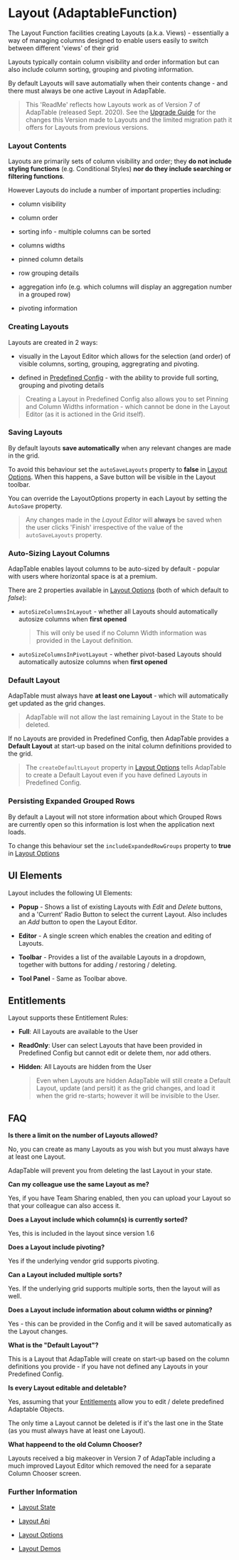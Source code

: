# Layout (AdaptableFunction)

The Layout Function facilities creating Layouts (a.k.a. Views) - essentially a way of managing columns designed to enable users easily to switch between different 'views' of their grid

Layouts typically contain column visibility and order information but can also include column sorting, grouping and pivoting information.

By default Layouts will save automatially when their contents change - and there must always be one active Layout in AdapTable.

> This 'ReadMe' reflects how Layouts work as of Version 7 of AdapTable (released Sept. 2020). See the [Upgrade Guide](../upgrade-guides/upgrade-guide-v7.md) for the changes this Version made to Layouts and the limited migration path it offers for Layouts from previous versions.

### Layout Contents

Layouts are primarily sets of column visibility and order; they **do not include styling functions** (e.g. Conditional Styles) **nor do they include searching or filtering functions**.

However Layouts do include a number of important properties including:

* column visibility

* column order

* sorting info - multiple columns can be sorted

* columns widths

* pinned column details

* row grouping details

* aggregation info (e.g. which columns will display an aggregation number in a grouped row)

* pivoting information

### Creating Layouts

Layouts are created in 2 ways:

* visually in the Layout Editor which allows for the selection (and order) of visible columns, sorting, grouping, aggregrating and pivoting.

* defined in [Predefined Config](https://api.adaptabletools.com/interfaces/_src_predefinedconfig_layoutstate_.layoutstate.html) - with the ability to provide full sorting, grouping and pivoting details

> Creating a Layout in Predefined Config also allows you to set Pinning and Column Widths information - which cannot be done in the Layout Editor (as it is actioned in the Grid itself).

### Saving Layouts

By default layouts **save automatically** when any relevant changes are made in the grid.

To avoid this behaviour set the `autoSaveLayouts` property to **false** in [Layout Options](https://api.adaptabletools.com/interfaces/_src_adaptableoptions_layoutoptions_.layoutoptions.html#autosavelayouts).  When this happens, a Save button will be visible in the Layout toolbar.

You can override the LayoutOptions property in each Layout by setting the `AutoSave` property.

> Any changes made in the _Layout Editor_ will **always** be saved when the user clicks 'Finish' irrespective of the value of the `autoSaveLayouts` property.

### Auto-Sizing Layout Columns

AdapTable enables layout columns to be auto-sized by default - popular with users where horizontal space is at a premium.  

There are 2 properties available in [Layout Options](https://api.adaptabletools.com/interfaces/_src_adaptableoptions_layoutoptions_.layoutoptions.html) (both of which default to *false*):

- `autoSizeColumnsInLayout` - whether all Layouts should automatically autosize columns when **first opened**

  > This will only be used if no Column Width information was provided in the Layout definition.

- `autoSizeColumnsInPivotLayout` - whether pivot-based Layouts should automatically autosize columns when **first opened** 

### Default Layout

AdapTable must always have **at least one Layout** - which will automatically get updated as the grid changes.

> AdapTable will not allow the last remaining Layout in the State to be deleted.

If no Layouts are provided in Predefined Config, then AdapTable provides a **Default Layout** at start-up based on the inital column definitions provided to the grid.  

> The `createDefaultLayout` property in [Layout Options](https://api.adaptabletools.com/interfaces/_src_adaptableoptions_layoutoptions_.layoutoptions.html#createdefaultlayout)
 tells AdapTable to create a Default Layout even if you have defined Layouts in Predefined Config.

### Persisting Expanded Grouped Rows

By default a Layout will not store information about which Grouped Rows are currently open so this information is lost when the application next loads.

To change this behaviour set the `includeExpandedRowGroups` property to **true** in [Layout Options](https://api.adaptabletools.com/interfaces/_src_adaptableoptions_layoutoptions_.layoutoptions.html#includeexpandedrowgroups)

## UI Elements

Layout includes the following UI Elements:

- **Popup** - Shows a list of existing Layouts with *Edit* and *Delete* buttons, and a 'Current' Radio Button to select the current Layout.  Also includes an *Add* button to open the Layout Editor.

- **Editor** - A single screen which enables the creation and editing of Layouts.

- **Toolbar** - Provides a list of the available Layouts in a dropdown, together with buttons for adding / restoring / deleting.

- **Tool Panel** - Same as Toolbar above.

## Entitlements

Layout supports these Entitlement Rules:

- **Full**: All Layouts are available to the User

- **ReadOnly**: User can select Layouts that have been provided in Predefined Config but cannot edit or delete them, nor add others.

- **Hidden**: All Layouts are  hidden from the User

  > Even when Layouts are hidden AdapTable will still create a Default Layout, update (and persit) it as the grid changes, and load it when the grid re-starts; however it will be invisible to the User.

## FAQ

**Is there a limit on the number of Layouts allowed?**

No, you can create as many Layouts as you wish but you must always have at least one Layout.

AdapTable will prevent you from deleting the last Layout in your state.

**Can my colleague use the same Layout as me?**

Yes, if you have Team Sharing enabled, then you can upload your Layout so that your colleague can also access it.

**Does a Layout include which column(s) is currently sorted?**

Yes, this is included in the layout since version 1.6

**Does a Layout include pivoting?**

Yes if the underlying vendor grid supports pivoting.

**Can a Layout included multiple sorts?**

Yes. If the underlying grid supports multiple sorts, then the layout will as well.

**Does a Layout include information about column widths or pinning?**

Yes - this can be provided in the Config and it will be saved automatically as the Layout changes.  

**What is the "Default Layout"?**

This is a Layout that AdapTable will create on start-up based on the column definitions you provide - if you have not defined any Layouts in your Predefined Config.

**Is every Layout editable and deletable?**

Yes, assuming that your [Entitlements](../guides/adaptable-entitlements-guide.md) allow you to edit / delete predefined Adaptable Objects.

The only time a Layout cannot be deleted is if it's the last one in the State (as you must always have at least one Layout).

**What happeend to the old Column Chooser?**

Layouts received a big makeover in Version 7 of AdapTable including a much improved Layout Editor which removed the need for a separate Column Chooser screen.

### Further Information

- [Layout State](https://api.adaptabletools.com/interfaces/_src_predefinedconfig_layoutstate_.layoutstate.html)

- [Layout Api](https://api.adaptabletools.com/interfaces/_src_api_layoutapi_.layoutapi.html)

- [Layout Options](https://api.adaptabletools.com/interfaces/_src_adaptableoptions_layoutoptions_.layoutoptions.html)

- [Layout Demos](https://demo.adaptabletools.com/layout)
